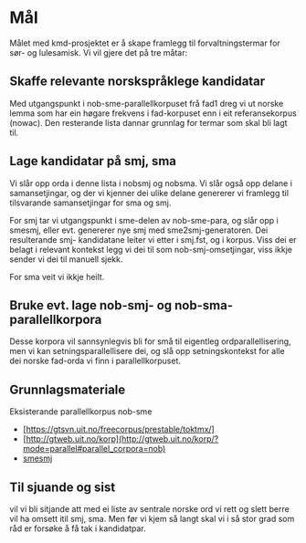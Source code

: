 # Mål

Målet med kmd-prosjektet er å skape framlegg til forvaltningstermar for sør- og lulesamisk. Vi vil gjere det på tre måtar:

## Skaffe relevante norskspråklege kandidatar

Med utgangspunkt i nob-sme-parallellkorpuset frå fad1 dreg vi ut norske lemma
som har ein høgare frekvens i fad-korpuset enn i eit referansekorpus (nowac).
Den resterande lista dannar grunnlag for termar som skal bli lagt til.

## Lage kandidatar på smj, sma

Vi slår opp orda i denne lista i nobsmj og nobsma. Vi slår også opp delane
i samansetjingar, og der vi kjenner dei ulike delane genererer vi framlegg til tilsvarande samansetjingar for sma og smj.

For smj tar vi utgangspunkt i sme-delen av nob-sme-para, og slår opp i smesmj,
eller evt. genererer nye smj med sme2smj-generatoren. Dei resulterande smj-
kandidatane leiter vi etter i smj.fst, og i korpus. Viss dei er belagt i
relevant kontekst legg vi dei til som nob-smj-omsetjingar, viss ikkje sender vi
dei til manuell sjekk.

For sma veit vi ikkje heilt.

## Bruke evt. lage nob-smj- og nob-sma-parallellkorpora

Desse korpora vil sannsynlegvis bli for små til eigentleg ordparallellisering, men vi kan setningsparallellisere dei, og slå opp setningskontekst for alle dei norske fad-orda vi finn i parallellkorpuset.

## Grunnlagsmateriale

Eksisterande parallellkorpus nob-sme

- [https://gtsvn.uit.no/freecorpus/prestable/toktmx/]
- [http://gtweb.uit.no/korp](http://gtweb.uit.no/korp/?mode=parallel#parallel_corpora=nob)
- [smesmj](https://gtsvn.uit.no/langtech/trunk/words/dicts/smesmj/)

## Til sjuande og sist

vil vi bli sitjande att med ei liste av sentrale norske ord vi rett og slett berre vil ha omsett itil smj, sma. Men før vi kjem så langt skal vi i så stor grad som råd er forsøke å få tak i kandidatpar.
